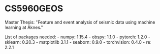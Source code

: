 # CS5960GEOS
Master Thesis: "Feature and event analysis of seismic data using machine learning at Åknes."

List of packages needed:
    	- numpy:                  1.15.4
    	- obspy:                  1.1.0
    	- pytorch:                1.2.0
    	- sklearn:                0.20.3
    	- matplotlib              3.1.1
    	- seaborn:                0.9.0
    	- torchvision:            0.4.0
    	- re:                     2.2.1

